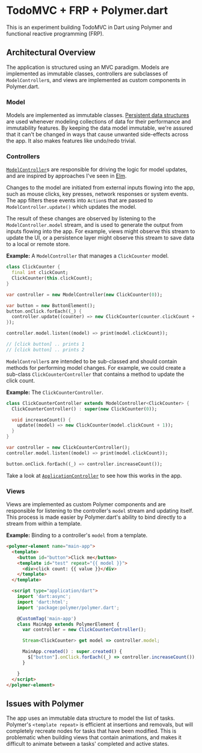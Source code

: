 # TodoMVC + FRP + Polymer.dart

This is an experiment building TodoMVC in Dart using Polymer and functional reactive programming (FRP).

## Architectural Overview

The application is structured using an MVC paradigm. Models are implemented as immutable classes, controllers are subclasses of `ModelController`s, and views are implemented as custom components in Polymer.dart.

### Model

Models are implemented as immutable classes. [Persistent data structures](https://pub.dartlang.org/packages/vacuum_persistent) are used whenever modeling collections of data for their performance and immutability features. By keeping the data model immutable, we're assured that it can't be changed in ways that cause unwanted side-effects across the app. It also makes features like undo/redo trivial.

### Controllers

[`ModelController`](https://github.com/danschultz/reactive_web_polymer/blob/master/lib/src/model_controller/model_controller.dart)s are responsible for driving the logic for model updates, and are inspired by approaches I've seen in [Elm](https://github.com/evancz/elm-todomvc).

Changes to the model are initiated from external inputs flowing into the app, such as mouse clicks, key presses, network responses or system events. The app filters these events into `Action`s that are passed to `ModelController.update()` which updates the model.

The result of these changes are observed by listening to the `ModelController.model` stream, and is used to generate the output from inputs flowing into the app. For example, views might observe this stream to update the UI, or a persistence layer might observe this stream to save data to a local or remote store.

**Example:** A `ModelController` that manages a `ClickCounter` model.

```dart
class ClickCounter {
  final int clickCount;
  ClickCounter(this.clickCount);
}

var controller = new ModelController(new ClickCounter(0));

var button = new ButtonElement();
button.onClick.forEach((_) {
  controller.update((counter) => new ClickCounter(counter.clickCount + 1));
});

controller.model.listen((model) => print(model.clickCount));

// [click button] .. prints 1
// [click button] .. prints 2
```

`ModelController`s are intended to be sub-classed and should contain methods for performing model changes. For example, we could create a sub-class `ClickCounterController` that contains a method to update the click count.

**Example:** The `ClickCounterController`.

```dart
class ClickCounterController extends ModelController<ClickCounter> {
  ClickCounterController() : super(new ClickCounter(0));

  void increaseCount() {
    update((model) => new ClickCounter(model.clickCount + 1));
  }
}

var controller = new ClickCounterController();
controller.model.listen((model) => print(model.clickCount));

button.onClick.forEach((_) => controller.increaseCount());
```

Take a look at [`ApplicationController`](https://github.com/danschultz/reactive_web_polymer/blob/master/lib/src/models/application.dart) to see how this works in the app.

### Views

Views are implemented as custom Polymer components and are responsible for listening to the controller's `model` stream and updating itself. This process is made easier by Polymer.dart's ability to bind directly to a stream from within a template.

**Example:** Binding to a controller's `model` from a template.

```html
<polymer-element name="main-app">
  <template>
    <button id="button">Click me</button>
    <template id="test" repeat="{{ model }}">
      <div>click count: {{ value }}</div>
    </template>
  </template>

  <script type="application/dart">
    import 'dart:async';
    import 'dart:html';
    import 'package:polymer/polymer.dart';

    @CustomTag('main-app')
    class MainApp extends PolymerElement {
      var controller = new ClickCounterController();

      Stream<ClickCounter> get model => controller.model;

      MainApp.created() : super.created() {
        $["button"].onClick.forEach((_) => controller.increaseCount());
      }

    }
  </script>
</polymer-element>
```

## Issues with Polymer
The app uses an immutable data structure to model the list of tasks. Polymer's `<template repeat>` is efficient at insertions and removals, but will completely recreate nodes for tasks that have been modified. This is problematic when building views that contain animations, and makes it difficult to animate between a tasks' completed and active states.

